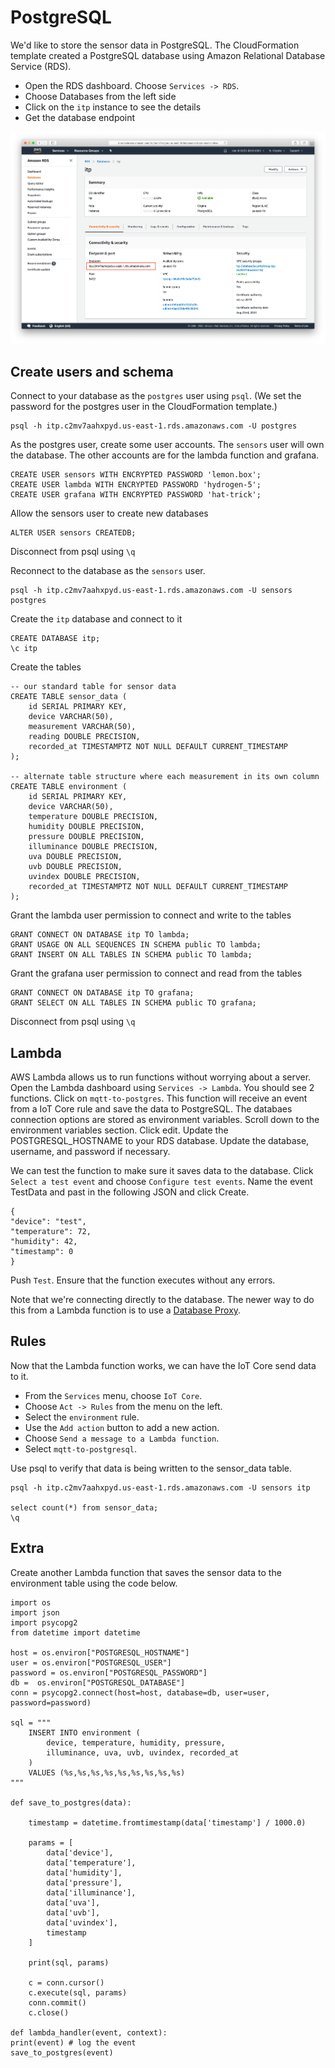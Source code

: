 # PostgreSQL

We'd like to store the sensor data in PostgreSQL. The CloudFormation template created a PostgreSQL database using Amazon Relational Database Service (RDS). 

 * Open the RDS dashboard. Choose `Services -> RDS`.
 * Choose Databases from the left side
 * Click on the `itp` instance to see the details
 * Get the database endpoint

![](img/rds.png)

## Create users and schema

Connect to your database as the `postgres` user using `psql`. (We set the password for the postgres user in the CloudFormation template.)

    psql -h itp.c2mv7aahxpyd.us-east-1.rds.amazonaws.com -U postgres

As the postgres user, create some user accounts. The `sensors` user will own the database. The other accounts are for the lambda function and grafana.

    CREATE USER sensors WITH ENCRYPTED PASSWORD 'lemon.box';
    CREATE USER lambda WITH ENCRYPTED PASSWORD 'hydrogen-5';
    CREATE USER grafana WITH ENCRYPTED PASSWORD 'hat-trick';

Allow the sensors user to create new databases

    ALTER USER sensors CREATEDB;

Disconnect from psql using `\q`

Reconnect to the database as the `sensors` user.

    psql -h itp.c2mv7aahxpyd.us-east-1.rds.amazonaws.com -U sensors postgres

Create the `itp` database and connect to it

    CREATE DATABASE itp;
    \c itp

Create the tables

    -- our standard table for sensor data
    CREATE TABLE sensor_data (
        id SERIAL PRIMARY KEY,
        device VARCHAR(50),
        measurement VARCHAR(50),
        reading DOUBLE PRECISION,
        recorded_at TIMESTAMPTZ NOT NULL DEFAULT CURRENT_TIMESTAMP
    );

    -- alternate table structure where each measurement in its own column
    CREATE TABLE environment (
        id SERIAL PRIMARY KEY,
        device VARCHAR(50),
        temperature DOUBLE PRECISION,
        humidity DOUBLE PRECISION,
        pressure DOUBLE PRECISION,
        illuminance DOUBLE PRECISION,
        uva DOUBLE PRECISION,
        uvb DOUBLE PRECISION,
        uvindex DOUBLE PRECISION,
        recorded_at TIMESTAMPTZ NOT NULL DEFAULT CURRENT_TIMESTAMP
    );

Grant the lambda user permission to connect and write to the tables

    GRANT CONNECT ON DATABASE itp TO lambda;
    GRANT USAGE ON ALL SEQUENCES IN SCHEMA public TO lambda;
    GRANT INSERT ON ALL TABLES IN SCHEMA public TO lambda;

Grant the grafana user permission to connect and read from the tables

    GRANT CONNECT ON DATABASE itp TO grafana;
    GRANT SELECT ON ALL TABLES IN SCHEMA public TO grafana;

Disconnect from psql using `\q`

## Lambda

AWS Lambda allows us to run functions without worrying about a server. Open the Lambda dashboard using `Services -> Lambda`. You should see 2 functions. Click on `mqtt-to-postgres`. This function will receive an event from a IoT Core rule and save the data to PostgreSQL. The databaes connection options are stored as environment variables. Scroll down to the environment variables section. Click edit. Update the POSTGRESQL_HOSTNAME to your RDS database. Update the database, username, and password if necessary.

We can test the function to make sure it saves data to the database. Click `Select a test event` and choose `Configure test events`. Name the event TestData and past in the following JSON and click Create.

    {
    "device": "test",
    "temperature": 72,
    "humidity": 42,
    "timestamp": 0
    }

Push `Test`. Ensure that the function executes without any errors.

Note that we're connecting directly to the database. The newer way to do this from a Lambda function is to use a [Database Proxy](https://aws.amazon.com/blogs/compute/using-amazon-rds-proxy-with-aws-lambda/).

## Rules

Now that the Lambda function works, we can have the IoT Core send data to it. 

 * From the `Services` menu, choose `IoT Core`. 
 * Choose `Act -> Rules` from the menu on the left. 
 * Select the `environment` rule. 
 * Use the `Add action` button to add a new action. 
 * Choose `Send a message to a Lambda function`.
 * Select `mqtt-to-postgresql`.

Use psql to verify that data is being written to the sensor_data table.

    psql -h itp.c2mv7aahxpyd.us-east-1.rds.amazonaws.com -U sensors itp

    select count(*) from sensor_data;
    \q

## Extra

Create another Lambda function that saves the sensor data to the environment table using the code below.

    import os
    import json
    import psycopg2
    from datetime import datetime

    host = os.environ["POSTGRESQL_HOSTNAME"] 
    user = os.environ["POSTGRESQL_USER"]
    password = os.environ["POSTGRESQL_PASSWORD"]
    db =  os.environ["POSTGRESQL_DATABASE"]
    conn = psycopg2.connect(host=host, database=db, user=user, password=password)

    sql = """
        INSERT INTO environment (
            device, temperature, humidity, pressure,
            illuminance, uva, uvb, uvindex, recorded_at
        ) 
        VALUES (%s,%s,%s,%s,%s,%s,%s,%s,%s)
    """

    def save_to_postgres(data):

        timestamp = datetime.fromtimestamp(data['timestamp'] / 1000.0)

        params = [
            data['device'],
            data['temperature'],
            data['humidity'],
            data['pressure'],
            data['illuminance'],
            data['uva'],
            data['uvb'],
            data['uvindex'],
            timestamp
        ]
        
        print(sql, params)

        c = conn.cursor()
        c.execute(sql, params)
        conn.commit()
        c.close()

    def lambda_handler(event, context):
    print(event) # log the event
    save_to_postgres(event)